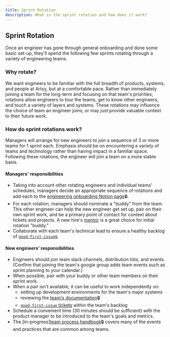 ```yaml
---
title: Sprint Rotation
description: What is the sprint rotation and how does it work?
---
```


## Sprint Rotation

Once an engineer has gone through general onboarding and done some basic set-up, they'll spend the following few
sprints rotating through a variety of engineering teams.

### Why rotate?

We want engineers to be familiar with the full breadth of products, systems, and people at Artsy, but at a
comfortable pace. Rather than immediately joining a team for the long-term and focusing on that team's priorities,
rotations allow engineers to tour the teams, get to know other engineers, and touch a variety of layers and
systems. These rotations may influence the choice of team an engineer joins, or may just provide valuable context
to their future work.

### How do sprint rotations work?

Managers will arrange for new engineers to join a sequence of 3 or more teams for 1 sprint each. Emphasis should be
on encountering a variety of teams and technology rather than having impact in a familiar space. Following these
rotations, the engineer will join a team on a more stable basis.

#### Managers' responsibilities

- Taking into account other rotating engineers and individual teams' schedules, managers decide an appropriate
  sequence of rotations and add each to the [engineering onboarding Notion page](https://www.notion.so/artsy/Onboarding-Rotations-073f98b82d4840aaa0b2bba71343e7cc)🔒.
- For each rotation, managers should nominate a "buddy" from the team. This other engineer can help the new
  engineer get set up, pair on their own sprint work, and be a primary point of contact for context about tickets
  and projects. A new hire's [mentor](/onboarding/mentors.md) is a great choice for initial rotation "buddy."
- Collaborate with each team's technical lead to ensure a healthy backlog of [`good-first-issue`s](https://artsyproduct.atlassian.net/issues/?jql=labels%20%3D%20good-first-issue).

#### New engineers' responsibilities

- Engineers should join team slack channels, distribution lists, and events. (Confirm that joining the team's
  google group adds team events such as sprint planning to your calendar.)
- When possible, pair with your buddy or other team members on their sprint work.
- When a pair isn't available, it can be useful to work independently on:
  - setting up development environments for the team's major systems
  - reviewing the [team's documentation](https://www.notion.so/artsy/Product-470238180cf94c87906ef1d3ee259e05)🔒
  - [`good-first-issue` tickets](https://artsyproduct.atlassian.net/issues/?jql=labels%20%3D%20good-first-issue)
    within the team's backlog
- Schedule a convenient time (30 minutes should be sufficient) with the product manager to be introduced to the
  team's goals and metrics.
- The
  [in-progress][team process handbook](https://www.notion.so/artsy/Team-Process-Handbook-3fbeb0ae934d48ca9074131331b46cff)🔒
  covers many of the events and practices that are common among teams.
